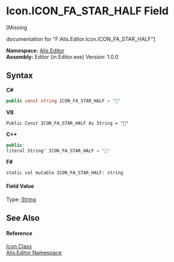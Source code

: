 # Icon.ICON_FA_STAR_HALF Field
 

\[Missing <summary> documentation for "F:Alis.Editor.Icon.ICON_FA_STAR_HALF"\]

**Namespace:**&nbsp;<a href="b150ade4-39de-a232-5f06-d3cdc1b2c538">Alis.Editor</a><br />**Assembly:**&nbsp;Editor (in Editor.exe) Version: 1.0.0

## Syntax

**C#**<br />
``` C#
public const string ICON_FA_STAR_HALF = ""
```

**VB**<br />
``` VB
Public Const ICON_FA_STAR_HALF As String = ""
```

**C++**<br />
``` C++
public:
literal String^ ICON_FA_STAR_HALF = ""
```

**F#**<br />
``` F#
static val mutable ICON_FA_STAR_HALF: string
```


#### Field Value
Type: <a href="https://docs.microsoft.com/dotnet/api/system.string" target="_blank">String</a>

## See Also


#### Reference
<a href="cc0f883c-67f8-f772-c6d7-a60b129f22a7">Icon Class</a><br /><a href="b150ade4-39de-a232-5f06-d3cdc1b2c538">Alis.Editor Namespace</a><br />